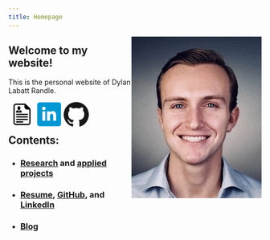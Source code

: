 ```yaml
---
title: Homepage
---
```


<img style="float: right;" src="pics/dylan_style.gif">

## Welcome to my website!

This is the personal website of Dylan Labatt Randle.

<a href="resume/resume.pdf">
  <img style="float: left; margin:0px 2px;" src="pics/cv-clear.png" width="50" height="50">
</a>
<a href="https://linkedin.com/in/dylanrandle/">
  <img style="float: left; margin:0px 2px" src="pics/linkedin.png" width="50" height="50">
</a>
<a href="https://github.com/dylanrandle">
  <img style="float: left; margin:0px 2px" src="pics/github.png" width="50" height="50">
</a>

<br>
<br>

## Contents:
- ### [Research](research.html) and [applied projects](applied.html)
- ### [Resume](resume/resume.pdf), [GitHub](https://github.com/dylanrandle), and [LinkedIn](https://linkedin.com/in/dylanrandle/)
- ### [Blog](blog.html)
